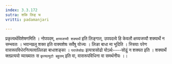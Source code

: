 ```yaml
---
index: 3.3.172
sutra: शकि लिङ् च
vritti: padamanjari

---
```

प्रकृत्यर्थविशेषणमिति । नोपपदम्, `क्षय्यजय्यौ शक्यार्थे` इति लिङ्गात्, उपपदत्वे हि केवलौ क्षय्यजय्यौ शक्यार्थे न सम्भवतः । भवान्खलु शक्त इति वाक्यशेषः सर्वेषु योज्यः । लिङा बाधा मा भूदिति । स्त्रियाः परेण वासरूपविधेरनित्यत्वाल्लिङा बाधाशङ्का । `पराजेसोढः` इत्यत्रासोढो योऽर्थः----सोढुं न शक्यत इति । शक्यार्थे क्तप्रत्ययो व्याख्यातः स `कृत्यल्युटो बहुलम्` इति वा, वासरूपविधिना वा समर्थनीयः ।।